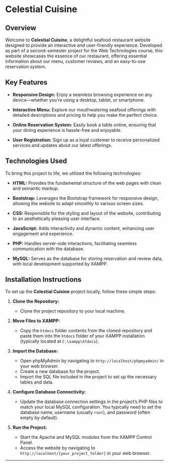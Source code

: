 # Celestial Cuisine

## Overview

Welcome to **Celestial Cuisine**, a delightful seafood restaurant website designed to provide an interactive and user-friendly experience. Developed as part of a second-semester project for the Web Technologies course, this website showcases the essence of our restaurant, offering essential information about our menu, customer reviews, and an easy-to-use reservation system.

## Key Features

- **Responsive Design:** Enjoy a seamless browsing experience on any device—whether you’re using a desktop, tablet, or smartphone.
  
- **Interactive Menu:** Explore our mouthwatering seafood offerings with detailed descriptions and pricing to help you make the perfect choice.
  
- **Online Reservation System:** Easily book a table online, ensuring that your dining experience is hassle-free and enjoyable.
  
- **User Registration:** Sign up as a loyal customer to receive personalized services and updates about our latest offerings.

## Technologies Used

To bring this project to life, we utilized the following technologies:

- **HTML:** Provides the fundamental structure of the web pages with clean and semantic markup.
  
- **Bootstrap:** Leverages the Bootstrap framework for responsive design, allowing the website to adapt smoothly to various screen sizes.
  
- **CSS:** Responsible for the styling and layout of the website, contributing to an aesthetically pleasing user interface.
  
- **JavaScript:** Adds interactivity and dynamic content, enhancing user engagement and experience.
  
- **PHP:** Handles server-side interactions, facilitating seamless communication with the database.
  
- **MySQL:** Serves as the database for storing reservation and review data, with local development supported by XAMPP.

## Installation Instructions

To set up the **Celestial Cuisine** project locally, follow these simple steps:

1. **Clone the Repository:**
   - Clone the project repository to your local machine.

2. **Move Files to XAMPP:**
   - Copy the `htdocs` folder contents from the cloned repository and paste them into the `htdocs` folder of your XAMPP installation (typically located at `C:\xampp\htdocs`).

3. **Import the Database:**
   - Open phpMyAdmin by navigating to `http://localhost/phpmyadmin/` in your web browser.
   - Create a new database for the project.
   - Import the SQL file included in the project to set up the necessary tables and data.

4. **Configure Database Connectivity:**
   - Update the database connection settings in the project’s PHP files to match your local MySQL configuration. You typically need to set the database name, username (usually `root`), and password (often empty by default).

5. **Run the Project:**
   - Start the Apache and MySQL modules from the XAMPP Control Panel.
   - Access the website by navigating to `http://localhost/[your_project_folder]` in your web browser.
_____________________________________________________________________________________________________________________________________________________________________
